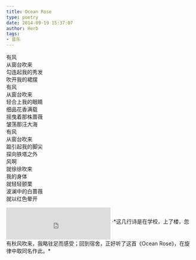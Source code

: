 ```yaml
---  
title: Ocean Rose  
type: poetry  
date: 2014-09-19 15:37:07  
author: Herb  
tags: 
- 音乐
---  
```

有风  
从窗台吹来  
勾连起我的秀发  
吹开我的裙摆  
有风  
从窗台吹来  
轻合上我的眼睛  
细品花香满载  
摇曳着那株蔷薇  
皱荡那汪大海  
有风  
从窗台吹来  
踮引起我的脚尖  
探向铁塔之外  
风啊  
就徐徐吹来  
我的身体  
就轻轻颤栗  
波澜中的白蔷薇  
就以红色晕开  
<iframe frameborder="no" align="middle" border="0" marginwidth="0" marginheight="0" width=280 height=86 src="https://music.163.com/outchain/player?type=2&id=4281062&auto=1&height=66"></iframe>  
·*这几行诗是在学校，上了楼，忽有秋风吹来，我略驻足而感受；回到宿舍，正好听了这首《Ocean Rose》，在旋律中取同名作此。*